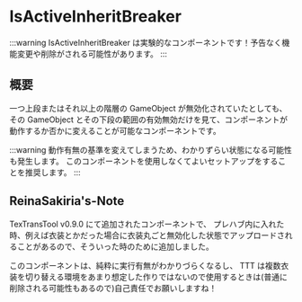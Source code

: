 # IsActiveInheritBreaker

:::warning
IsActiveInheritBreaker は実験的なコンポーネントです！予告なく機能変更や削除がされる可能性があります。
:::

## 概要

一つ上段またはそれ以上の階層の GameObject が無効化されていたとしても、その GameObject とその下段の範囲の有効無効だけを見て、コンポーネントが動作するか否かに変えることが可能なコンポーネントです。

:::warning
動作有無の基準を変えてしまうため、わかりずらい状態になる可能性も発生します。
このコンポーネントを使用しなくてよいセットアップをすることを推奨します。
:::

## ReinaSakiria's-Note

TexTransTool v0.9.0 にて追加されたコンポーネントで、 プレハブ内に入れた時、例えば衣装とかだった場合に衣装丸ごと無効化した状態でアップロードされることがあるので、そういった時のために追加しました。

このコンポーネントは、純粋に実行有無がわかりづらくなるし、 TTT は複数衣装を切り替える環境をあまり想定した作りではないので使用するときは(普通に削除される可能性もあるので)自己責任でお願いしますね！
